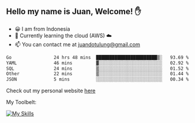 ## Hello my name is Juan, Welcome! ✋

- 😀 I am from Indonesia
- 📖 Currently learning the cloud (AWS) ☁️
- 📫 You can contact me at juandotulung@gmail.com

<!--START_SECTION:waka-->

```txt
Go                24 hrs 48 mins  ███████████████████████▒░   93.69 %
YAML              46 mins         ▓░░░░░░░░░░░░░░░░░░░░░░░░   02.92 %
SQL               24 mins         ▒░░░░░░░░░░░░░░░░░░░░░░░░   01.52 %
Other             22 mins         ▒░░░░░░░░░░░░░░░░░░░░░░░░   01.44 %
JSON              5 mins          ░░░░░░░░░░░░░░░░░░░░░░░░░   00.34 %
```

<!--END_SECTION:waka-->

Check out my personal website [here](https://juanchristian.com)

My Toolbelt:

[![My Skills](https://skillicons.dev/icons?i=go,js,ts,nodejs,express,react,nextjs,vue,tailwind,vite,html,css,python,php,aws,bash,linux,postgres,mysql,redis,kafka,docker,vercel,netlify,vscode,figma)](https://skillicons.dev)

